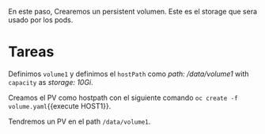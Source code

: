 En este paso, Crearemos un persistent volumen. Este es el storage que sera usado por los pods.

# Tareas
Definimos  `volume1` y definimos el  `hostPath` como
_path: /data/volume1_ with `capacity` as _storage: 10Gi_.

Creamos el PV como hostpath con el siguiente comando `oc create -f volume.yaml`{{execute HOST1}}. 

Tendremos un PV en el path `/data/volume1`.

